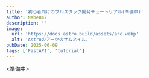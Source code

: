 ```yaml
---
title: '初心者向けのフルスタック開発チュートリアル(準備中)'
author: Nabe847
description: ''
image:
  url: 'https://docs.astro.build/assets/arc.webp'
  alt: 'Astroのアークのサムネイル。'
pubDate: 2025-06-09
tags: ['FastAPI', 'tutorial']
---
```


<準備中>
